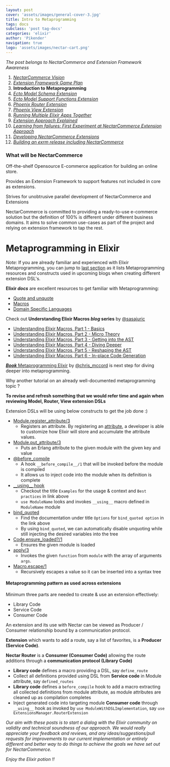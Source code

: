 ```yaml
---
layout: post
cover: 'assets/images/general-cover-3.jpg'
title: Intro to Metaprogramming
tags: docs
subclass: 'post tag-docs'
categories: 'elixir'
author: 'Pikender'
navigation: true
logo: 'assets/images/nectar-cart.png'
---
```


>
_The post belongs to NectarCommerce and Extension Framework Awareness_
>
1. _[NectarCommerce Vision](http://vinsol.github.io/nectarcommerce/vision)_
1. _[Extension Framework Game Plan](http://vinsol.github.io/nectarcommerce/extension-framework-game-plan)_
1. **Introduction to Metaprogramming**
1. _[Ecto Model Schema Extension](http://vinsol.github.io/nectarcommerce/ecto-model-schema-extension)_
1. _[Ecto Model Support Functions Extension](http://vinsol.github.io/nectarcommerce/model-function-extension)_
1. _[Phoenix Router Extension](http://vinsol.github.io/nectarcommerce/phoenix-router-extension)_
1. _[Phoenix View Extension](http://vinsol.github.io/nectarcommerce/phoenix-view-extension)_
1. _[Running Multiple Elixir Apps Together](http://vinsol.github.io/nectarcommerce/running-multiple-apps-in-umbrella-project)_
1. _[Extension Approach Explained](http://vinsol.github.io/nectarcommerce/extension-approach-2)_
1. _[Learning from failures: First Experiment at NectarCommerce Extension Approach](http://vinsol.github.io/nectarcommerce/developing-nectar-extensions-part-1)_
1. _[Developing NectarCommerce Extensions](http://vinsol.github.io/nectarcommerce/developing-nectar-extensions-part-2)_
1. _[Building an exrm release including NectarCommerce](http://vinsol.github.io/nectarcommerce/exrm-release)_


### What will be NectarCommerce

>
Off-the-shelf Opensource E-commerce application for building an online store.
>
Provides an Extension Framework to support features not included in core as extensions.
>
Strives for unobtrusive parallel development of NectarCommerce and Extensions

NectarCommerce is committed to providing a ready-to-use e-commerce solution but the definition of 100% is different under different business domains. It aims to solve common use-cases as part of the project and relying on extension framework to tap the rest.

# Metaprogramming in Elixir

_Note:_ If you are already familiar and experienced with Elixir Metaprogramming, you can jump to [last section](#last-section) as it lists Metaprogramming resources
and constructs used in upcoming blogs when creating different extension DSL's.

**Elixir _docs_** are excellent resources to get familiar with Metaprogramming:

- [Quote and unquote](http://elixir-lang.org/getting-started/meta/quote-and-unquote.html)
- [Macros](http://elixir-lang.org/getting-started/meta/macros.html)
- [Domain Specific Languages](http://elixir-lang.org/getting-started/meta/domain-specific-languages.html)

Check out **Understanding Elixir Macros _blog_ series** by [@sasajuric](https://twitter.com/sasajuric)

- [Understanding Elixir Macros, Part 1 - Basics](http://theerlangelist.com/article/macros_1)
- [Understanding Elixir Macros, Part 2 - Micro Theory](http://theerlangelist.com/article/macros_2)
- [Understanding Elixir Macros, Part 3 - Getting into the AST](http://theerlangelist.com/article/macros_3)
- [Understanding Elixir Macros, Part 4 - Diving Deeper](http://theerlangelist.com/article/macros_4)
- [Understanding Elixir Macros, Part 5 - Reshaping the AST](http://theerlangelist.com/article/macros_5)
- [Understanding Elixir Macros, Part 6 - In-place Code Generation](http://theerlangelist.com/article/macros_6)

[**_Book_** Metaprogramming Elixir](https://pragprog.com/book/cmelixir/metaprogramming-elixir) by [@chris_mccord](https://twitter.com/chris_mccord) is next step for diving deeper into metaprogramming.

>
Why another tutorial on an already well-documented metaprogramming topic ?
>
**To revise and refresh something that we would refer time and again when reviewing Model, Router, View extension DSLs**

Extension DSLs will be using below constructs to get the job done :)

- [Module.register_attribute/3](http://elixir-lang.org/docs/stable/elixir/Module.html#register_attribute/3)
  - Registers an attribute. By registering an [attribute](http://elixir-lang.org/getting-started/module-attributes.html), a developer is able to customize how Elixir will store and accumulate the attribute values.
- [Module.put_attribute/3](http://elixir-lang.org/docs/stable/elixir/Module.html#put_attribute/3)
  - Puts an Erlang attribute to the given module with the given key and value
- [@before_compile](http://elixir-lang.org/docs/stable/elixir/Module.html)
  - A hook `__before_compile__/1` that will be invoked before the module is compiled
  - It allows us to inject code into the module when its definition is complete
- [\_\_using\_\_ hook](http://elixir-lang.org/docs/stable/elixir/Kernel.html#use/2)
  - Checkout the title `Examples` for the usage & context and `Best practices` in link above
  - `use ModuleName` looks and invokes `__using__` macro defined in `ModuleName` module
- [bind_quoted](http://elixir-lang.org/docs/stable/elixir/Kernel.SpecialForms.html#quote/2)
  - Find the documentation under title `Options` for `bind_quoted option` in the link above
  - By using `bind_quoted`, we can automatically disable unquoting while still injecting the desired variables into the tree
- [Code.ensure_loaded?/1](http://elixir-lang.org/docs/stable/elixir/Code.html#ensure_loaded?/1)
  - Ensures the given module is loaded
- [apply/3](http://elixir-lang.org/docs/stable/elixir/Kernel.html#apply/2)
  - Invokes the given `function` from `module` with the array of arguments `args`.
- [Macro.escape/1](http://elixir-lang.org/docs/stable/elixir/Macro.html#escape/2)
  - Recursively escapes a value so it can be inserted into a syntax tree

#### <a name="last-section">Metaprogramming pattern as used across extensions</a>

Minimum three parts are needed to create & use an extension effectively:

- Library Code
- Service Code
- Consumer Code

An extension and its use with Nectar can be viewed as Producer / Consumer relationship bound by a communication protocol.

**Extension** which wants to add a route, say a list of favorites, is a **Producer (Service Code)**.

**Nectar Router** is a **Consumer (Consumer Code)** allowing the route additions through a **communication protocol (Library Code)**

- **Library code** defines a macro providing a DSL, say `define_route`
- Collect all definitions provided using DSL from **Service code** in Module attribute, say `defined_routes`
- **Library code** defines a `before_compile` hook to add a macro extracting all collected definitions from module attribute, as module attributes are cleaned up as compilation completes
- Inject generated code into targeting module **Consumer code** through `__using__` hook as invoked by `use ModuleWithDSLImplementation`, say `use ExtensionsManager.RouterExtension`

>
_Our aim with these posts is to start a dialog with the Elixir community on validity and technical soundness of our approach. We would really appreciate your feedback and reviews, and any ideas/suggestions/pull requests for improvements to our current implementation or entirely different and better way to do things to achieve the goals we have set out for NectarCommerce._

_Enjoy the Elixir potion !!_
